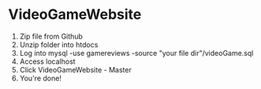 VideoGameWebsite
================

1) Zip file from Github
2) Unzip folder into htdocs
3) Log into mysql
    -use gamereviews
    -source "your file dir"/videoGame.sql
4) Access localhost
5) Click VideoGameWebsite - Master
6) You're done!
